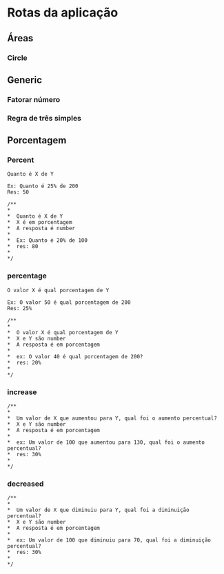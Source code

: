 # Rotas da aplicação

## Áreas

### Circle

## Generic

### Fatorar número

### Regra de três simples

## Porcentagem

### Percent

    Quanto é X de Y

    Ex: Quanto é 25% de 200
    Res: 50

    /**
    * 
    *  Quanto é X de Y
    *  X é em porcentagem
    *  A resposta é number
    * 
    *  Ex: Quanto é 20% de 100
    *  res: 80
    * 
    */

### percentage

    O valor X é qual porcentagem de Y

    Ex: O valor 50 é qual porcentagem de 200
    Res: 25%

    /**
    * 
    *  O valor X é qual porcentagem de Y
    *  X e Y são number
    *  A resposta é em porcentagem
    * 
    *  ex: O valor 40 é qual porcentagem de 200?
    *  res: 20%
    * 
    */

### increase

    /**
    * 
    *  Um valor de X que aumentou para Y, qual foi o aumento percentual?
    *  X e Y são number
    *  A resposta é em porcentagem
    * 
    *  ex: Um valor de 100 que aumentou para 130, qual foi o aumento percentual?
    *  res: 30%
    * 
    */

### decreased 

    /**
    * 
    *  Um valor de X que diminuiu para Y, qual foi a diminuição percentual?
    *  X e Y são number
    *  A resposta é em porcentagem
    * 
    *  ex: Um valor de 100 que diminuiu para 70, qual foi a diminuição percentual?
    *  res: 30%
    * 
    */